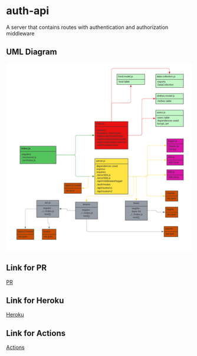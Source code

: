 # auth-api

A server that contains routes with authentication and authorization middleware

## UML Diagram

![UML](<./asset/UML%20class%20(4).png>)

## Link for PR

[PR](https://github.com/BahaaNimer/auth-api/pull/1)

## Link for Heroku

[Heroku](https://bahaa-auth-server.herokuapp.com/)

## Link for Actions

[Actions](https://github.com/BahaaNimer/auth-api/actions)
